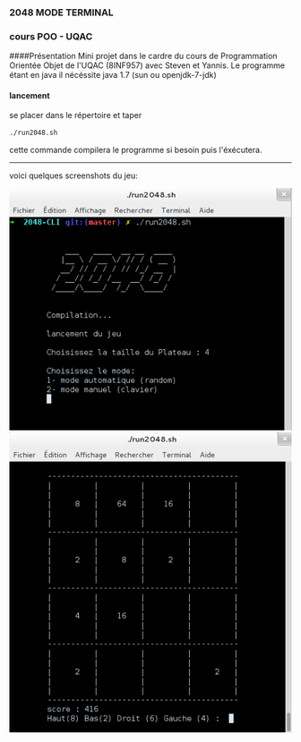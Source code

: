 ### 2048 MODE TERMINAL
### cours POO - UQAC

####Présentation
Mini projet dans le cardre du cours de Programmation Orientée Objet de l'UQAC (8INF957) avec Steven et Yannis.
Le programme étant en java il nécéssite java 1.7 (sun ou openjdk-7-jdk)

#### lancement
se placer dans le répertoire et taper
```bash
./run2048.sh
```
cette commande compilera le programme si besoin puis l'éxécutera.


-------------------
voici quelques screenshots du jeu:

![début](img/screenshot_begin.png)
![jeu](img/screenshot_game.png)
